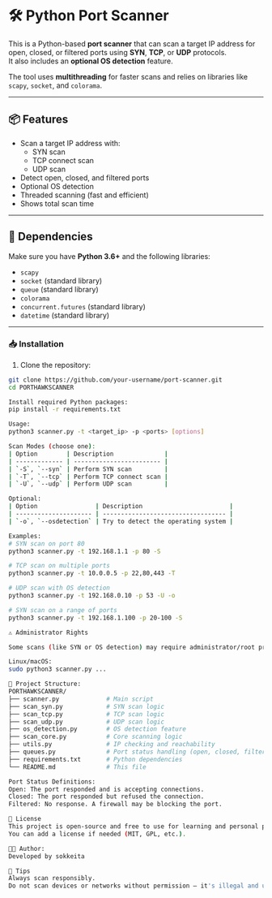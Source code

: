 # 🛠️ Python Port Scanner

This is a Python-based **port scanner** that can scan a target IP address for open, closed, or filtered ports using **SYN**, **TCP**, or **UDP** protocols.  
It also includes an **optional OS detection** feature.

The tool uses **multithreading** for faster scans and relies on libraries like `scapy`, `socket`, and `colorama`.

---

## 📦 Features

- Scan a target IP address with:
  - SYN scan
  - TCP connect scan
  - UDP scan
- Detect open, closed, and filtered ports
- Optional OS detection
- Threaded scanning (fast and efficient)
- Shows total scan time

---

## 🧰 Dependencies

Make sure you have **Python 3.6+** and the following libraries:

- `scapy`
- `socket` (standard library)
- `queue` (standard library)
- `colorama`
- `concurrent.futures` (standard library)
- `datetime` (standard library)

---

### 📥 Installation

1. Clone the repository:
```bash
git clone https://github.com/your-username/port-scanner.git
cd PORTHAWKSCANNER

Install required Python packages:
pip install -r requirements.txt

Usage:
python3 scanner.py -t <target_ip> -p <ports> [options]

Scan Modes (choose one):
| Option        | Description              |
| ------------- | ------------------------ |
| `-S`, `--syn` | Perform SYN scan         |
| `-T`, `--tcp` | Perform TCP connect scan |
| `-U`, `--udp` | Perform UDP scan         |

Optional:
| Option                | Description                        |
| --------------------- | ---------------------------------- |
| `-o`, `--osdetection` | Try to detect the operating system |

Examples:
# SYN scan on port 80
python3 scanner.py -t 192.168.1.1 -p 80 -S

# TCP scan on multiple ports
python3 scanner.py -t 10.0.0.5 -p 22,80,443 -T

# UDP scan with OS detection
python3 scanner.py -t 192.168.0.10 -p 53 -U -o

# SYN scan on a range of ports
python3 scanner.py -t 192.168.1.100 -p 20-100 -S

⚠️ Administrator Rights

Some scans (like SYN or OS detection) may require administrator/root privileges.

Linux/macOS:
sudo python3 scanner.py ...

📁 Project Structure:
PORTHAWKSCANNER/
├── scanner.py             # Main script
├── scan_syn.py            # SYN scan logic
├── scan_tcp.py            # TCP scan logic
├── scan_udp.py            # UDP scan logic
├── os_detection.py        # OS detection feature
├── scan_core.py           # Core scanning logic
├── utils.py               # IP checking and reachability
├── queues.py              # Port status handling (open, closed, filtered)
├── requirements.txt       # Python dependencies
└── README.md              # This file

Port Status Definitions:
Open: The port responded and is accepting connections.
Closed: The port responded but refused the connection.
Filtered: No response. A firewall may be blocking the port.

📄 License
This project is open-source and free to use for learning and personal projects.
You can add a license if needed (MIT, GPL, etc.).

👨‍💻 Author:
Developed by sokkeita

🧠 Tips
Always scan responsibly.
Do not scan devices or networks without permission — it's illegal and unethical.